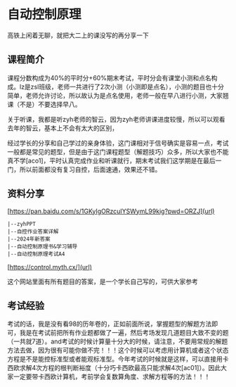 # 自动控制原理  

高铁上闲着无聊，就把大二上的课没写的再分享一下

## 课程简介  

课程分数构成为40%的平时分+60%期末考试，平时分会有课堂小测和点名构成。lz是zsl班级，老师一共进行了2次小测（小测即是点名），小测的题目也十分简单，老师允许讨论，所以故认为是点名使用，老师一般在早八进行小测，大家翘课（不是）不要选择早八。

关于听课，我都是听zyh老师的智云，因为zyh老师讲课进度较慢，所以可以观看去年的智云，基本上不会有太大的区别，

经过学长的分享和自己学过的亲身体验，这门课相对于信号确实是容易一点，考试一般都是常见的题型，但是由于这门课程题型（解题技巧）众多，所以大家也不能真不学[aco1]，平时认真完成作业和听课就行，期末考试我们这学期是在最后一门，所以前面都没有复习自控，后面速通，效果还不错。

## 资料分享  

 [https://pan.baidu.com/s/1GKyIgORzcuIYSWymL99kig?pwd=ORZJ](url)

```
|--zyhPPT
|--自控作业答案详解
|--2024年新答案
|--自动控制原理书&学习辅导
|--自动控制原理考试A4
```

<!--答案均为老师提交课后提供，存在错误！！！-->

 [https://control.myth.cx/](url)

这个网站里面有所有题目的答案，是一个学长自己写的，可供大家参考

## 考试经验  

考试的话，我是没有看98的历年卷的，正如前面所说，掌握题型的解题方法即可，我是在考试前把所有作业题都做了一遍，然后考场发现几道题目大致不变的题（一共就7道）。and考试的时候计算量十分大的时候，请注意，不要用常规的解题方法去做，因为很有可能你做不完！！！这个时候可以考虑用计算机或者这个状态方程是不是能控标准型或者能观标准型。今年考试的时候就是这样，可以直接用卡西欧求解4次方程的根判断裕度（十分巧卡西欧最高只能求解4次[ac01]）。因此大家一定要带卡西欧计算机，考前学会复数算角度、求解方程等的方法！！！

